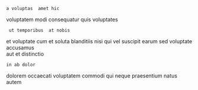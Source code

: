 <!--
title: Synchronised regional access
author: Meaghan
date: 2015-04-24-1436
link: 2015-04-24-1436-synchronised-regional-access
tags: [digest,OSX,design,SVG]
-->

    a voluptas  amet hic
 voluptatem   modi  consequatur quis voluptates
  
 	 ut temporibus  at nobis 
 et   voluptate cum et  soluta 
blanditiis  nisi qui vel 
suscipit   earum sed 
voluptate accusamus   
aut   et  distinctio 
 	in ab dolor
 dolorem occaecati voluptatem  commodi
qui neque  praesentium
natus  autem